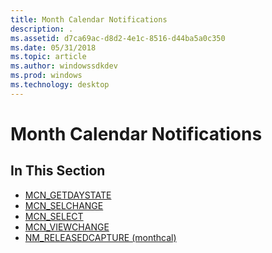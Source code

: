 ```yaml
---
title: Month Calendar Notifications
description: .
ms.assetid: d7ca69ac-d8d2-4e1c-8516-d44ba5a0c350
ms.date: 05/31/2018
ms.topic: article
ms.author: windowssdkdev
ms.prod: windows
ms.technology: desktop
---
```


# Month Calendar Notifications

## In This Section

-   [MCN\_GETDAYSTATE](mcn-getdaystate.md)
-   [MCN\_SELCHANGE](mcn-selchange.md)
-   [MCN\_SELECT](mcn-select.md)
-   [MCN\_VIEWCHANGE](mcn-viewchange.md)
-   [NM\_RELEASEDCAPTURE (monthcal)](nm-releasedcapture-monthcal-.md)

 

 




